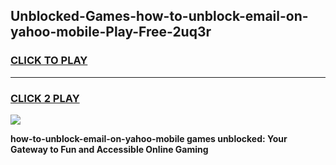 
## Unblocked-Games-how-to-unblock-email-on-yahoo-mobile-Play-Free-2uq3r
<h3>
<a href="https://premium76.site?title=how-to-unblock-email-on-yahoo-mobile&ref=10A">CLICK TO PLAY</a></h3>
<hr>

<h3>
<a href="https://premium76.site?title=how-to-unblock-email-on-yahoo-mobile&ref=10A">CLICK 2 PLAY</a>
  
</h3>

<a href="https://premium76.site?title=how-to-unblock-email-on-yahoo-mobile&ref=10A"><img src="https://clearcache.store/games.png"></a>


**how-to-unblock-email-on-yahoo-mobile games unblocked: Your Gateway to Fun and Accessible Online Gaming**
